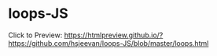 # loops-JS

Click to Preview: https://htmlpreview.github.io/?https://github.com/hsjeevan/loops-JS/blob/master/loops.html
